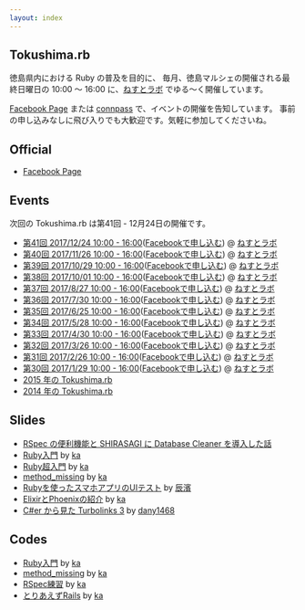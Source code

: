 ```yaml
---
layout: index
---
```


## Tokushima.rb

徳島県内における Ruby の普及を目的に、
毎月、徳島マルシェの開催される最終日曜日の 10:00 〜 16:00 に、[ねすとラボ](http://nest-lab.net) でゆる〜く開催しています。

[Facebook Page](https://www.facebook.com/groups/tokushima.rb) または [connpass](http://tokushimarb.connpass.com) で、イベントの開催を告知しています。
事前の申し込みなしに飛び入りでも大歓迎です。気軽に参加してくださいね。

## Official

* [Facebook Page](https://www.facebook.com/groups/tokushima.rb)

## Events

次回の Tokushima.rb は第41回 - 12月24日の開催です。

* [第41回 2017/12/24 10:00 - 16:00](https://tokushimarb.connpass.com/event/73217/)([Facebookで申し込む](https://www.facebook.com/events/377810489327907/)) @ [ねすとラボ](http://nest-lab.net)
* [第40回 2017/11/26 10:00 - 16:00](https://tokushimarb.connpass.com/event/70858/)([Facebookで申し込む](https://www.facebook.com/events/392476457836312/)) @ [ねすとラボ](http://nest-lab.net)
* [第39回 2017/10/29 10:00 - 16:00](https://tokushimarb.connpass.com/event/68410/)([Facebookで申し込む](https://www.facebook.com/events/149537682316096/)) @ [ねすとラボ](http://nest-lab.net)
* [第38回 2017/10/01 10:00 - 16:00](https://tokushimarb.connpass.com/event/65557/)([Facebookで申し込む](https://www.facebook.com/events/208114969723230/)) @ [ねすとラボ](http://nest-lab.net)
* [第37回 2017/8/27 10:00 - 16:00](https://tokushimarb.connpass.com/event/63366/)([Facebookで申し込む](https://www.facebook.com/events/1740727472608311/)) @ [ねすとラボ](http://nest-lab.net)
* [第36回 2017/7/30 10:00 - 16:00](https://tokushimarb.connpass.com/event/60749/)([Facebookで申し込む](https://www.facebook.com/events/118843845389353/)) @ [ねすとラボ](http://nest-lab.net)
* [第35回 2017/6/25 10:00 - 16:00](https://tokushimarb.connpass.com/event/58389/)([Facebookで申し込む](https://www.facebook.com/events/176824926179423/)) @ [ねすとラボ](http://nest-lab.net)
* [第34回 2017/5/28 10:00 - 16:00](https://tokushimarb.connpass.com/event/56399/)([Facebookで申し込む](https://www.facebook.com/events/1756514711305880/)) @ [ねすとラボ](http://nest-lab.net)
* [第33回 2017/4/30 10:00 - 16:00](https://tokushimarb.connpass.com/event/53920/)([Facebookで申し込む](https://www.facebook.com/events/1311770162236749/)) @ [ねすとラボ](http://nest-lab.net)
* [第32回 2017/3/26 10:00 - 16:00](https://tokushimarb.connpass.com/event/52129/)([Facebookで申し込む](https://www.facebook.com/events/289820274781596/)) @ [ねすとラボ](http://nest-lab.net)
* [第31回 2017/2/26 10:00 - 16:00](https://tokushimarb.connpass.com/event/49959/)([Facebookで申し込む](https://www.facebook.com/events/244002002710692/)) @ [ねすとラボ](http://nest-lab.net)
* [第30回 2017/1/29 10:00 - 16:00](https://tokushimarb.connpass.com/event/48081/)([Facebookで申し込む](https://www.facebook.com/events/396651817343020/)) @ [ねすとラボ](http://nest-lab.net)
* [2015 年の Tokushima.rb](2015.html)
* [2014 年の Tokushima.rb](2014.html)

## Slides

* [RSpec の便利機能と SHIRASAGI に Database Cleaner を導入した話](https://sunny4381.github.io/remark.js/index.html?/slides/2015-03-29/rspec-extension.md)
* [Ruby入門](http://kaosf.github.io/20140831-tokushimarb-slide) by [ka](http://www.kaosfield.net)
* [Ruby超入門](http://kaosf.github.io/20140928-tokushimarb-slide) by [ka](http://www.kaosfield.net)
* [method_missing](http://kaosf.github.io/20141026-tokushimarb-slide) by [ka](http://www.kaosfield.net)
* [Rubyを使ったスマホアプリのUIテスト](https://www.slideshare.net/secret/d0MkzQdiT8cQIK) by [辰濱](https://www.facebook.com/kenichi.tatsuhama)
* [ElixirとPhoenixの紹介](http://kaosf.github.io/20150830-tokushimarb-slide) by [ka](http://www.kaosfield.net)
* [C#er から見た Turbolinks 3](http://www.slideshare.net/dany1468/cer-turbolinks-3) by [dany1468](https://twitter.com/dany1468)

## Codes

* [Ruby入門](https://github.com/kaosf/20140831-tokushimarb-codes) by [ka](http://www.kaosfield.net)
* [method_missing](https://github.com/kaosf/20141026-tokushimarb-codes) by [ka](http://www.kaosfield.net)
* [RSpec練習](https://github.com/kaosf/20150329-tokushimarb-rspec) by [ka](http://www.kaosfield.net)
* [とりあえずRails](https://github.com/kaosf/20150426-tokushimarb-rails) by [ka](http://www.kaosfield.net)
